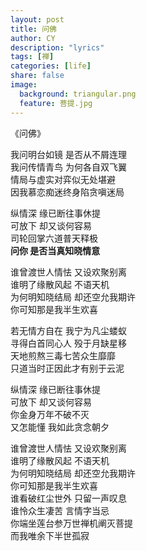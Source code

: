 ```yaml
---
layout: post
title: 问佛
author: CY
description: "lyrics"
tags: [禅]
categories: [life]
share: false
image:
  background: triangular.png
  feature: 菩提.jpg
---
```


《问佛》

我问明台如镜 是否从不屑连理  
我问传情青鸟 为何各自双飞翼  
情局与虚实对弈似无处堪避  
因我慕恋痴迷终身陷贪嗔迷局

纵情深 缘已断往事休提<br/>
可放下 却又谈何容易<br/>
司轮回掌六道普天释极<br/>
**问你 是否当真知晓情意**  

谁曾渡世人情怯 又设欢聚别离  
谁明了缘散风起 不语天机  
为何明知晓结局 却还空允我期许  
你可知那是我半生欢喜  

若无情方自在 我宁为凡尘蝼蚁  
寻得白首同心人 殁于月缺星移  
天地煎熬三毒七苦众生靡靡  
只道当时正因此才有别于云泥  

纵情深 缘已断往事休提  
可放下 却又谈何容易  
你金身万年不破不灭  
又怎能懂 我如此贪念朝夕  

谁曾渡世人情怯 又设欢聚别离  
谁明了缘散风起 不语天机  
为何明知晓结局 却还空允我期许  
你可知那是我半生欢喜  
谁看破红尘世外 只留一声叹息  
谁怜众生凄苦 言情字当忌  
你端坐莲台参万世禅机阐灭菩提  
而我唯余下半世孤寂  

